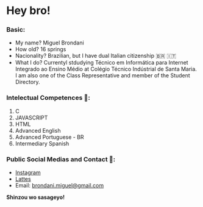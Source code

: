 ﻿# Hey bro!
### Basic:

- My name? Miguel Brondani
- How old? 16 springs
- Nacionality? Brazilian, but I have dual Italian citizenship 🇧🇷 🇮🇹
- What I do? Currentyl stdudying Técnico em Informática para Internet Integrado ao Ensino Médio at Colégio Técnico Indústrial de Santa Maria. I am also one of the Class Representative and member of the Student Directory.

### Intelectual Competences 🧠:
1. C
2. JAVASCRIPT
3. HTML
4. Advanced English
5. Advanced Portuguese - BR
6. Intermediary Spanish

### Public Social Medias and Contact 📱:

- [Instagram](https://www.instagram.com/brondani.miguel)
- [Lattes](https://lattes.cnpq.br)
- Email: brondani.miguel@gmail.com

**Shinzou wo sasageyo!**
